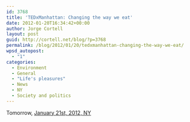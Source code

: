 ```yaml
---
id: 3768
title: 'TEDxManhattan: Changing the way we eat'
date: 2012-01-20T16:34:42+00:00
author: Jorge Cortell
layout: post
guid: http://cortell.net/blog/?p=3768
permalink: /blog/2012/01/20/tedxmanhattan-changing-the-way-we-eat/
wpsd_autopost:
  - "1"
categories:
  - Environment
  - General
  - "Life's pleasures"
  - News
  - NY
  - Society and politics
---
```

Tomorrow, <a title="http://tedxmanhattan.org/" href="http://tedxmanhattan.org/" target="_blank">January 21st, 2012, NY</a>